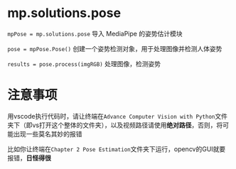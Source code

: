 # mp.solutions.pose

`mpPose = mp.solutions.pose` 导入 MediaPipe 的姿势估计模块

`pose = mpPose.Pose()` 创建一个姿势检测对象，用于处理图像并检测人体姿势

`results = pose.process(imgRGB)` 处理图像，检测姿势

# 注意事项

用vscode执行代码时，请让终端在`Advance Computer Vision with Python`文件夹下（即vs打开这个整体的文件夹），以及视频路径请使用**绝对路径**，否则，将可能出现一些莫名其妙的报错

比如你让终端在`Chapter 2 Pose Estimation`文件夹下运行，opencv的GUI就要报错，**日怪得很**